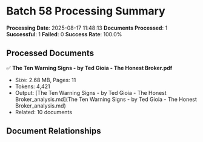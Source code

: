 # Batch 58 Processing Summary

**Processing Date**: 2025-08-17 11:48:13
**Documents Processed**: 1
**Successful**: 1
**Failed**: 0
**Success Rate**: 100.0%

## Processed Documents

✅ **The Ten Warning Signs - by Ted Gioia - The Honest Broker.pdf**
   - Size: 2.68 MB, Pages: 11
   - Tokens: 4,421
   - Output: [The Ten Warning Signs - by Ted Gioia - The Honest Broker_analysis.md](The Ten Warning Signs - by Ted Gioia - The Honest Broker_analysis.md)
   - Related: 10 documents

## Document Relationships
